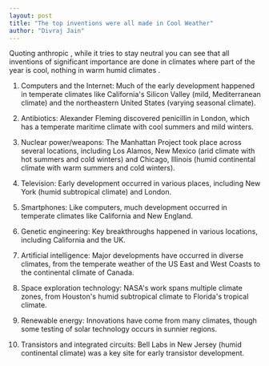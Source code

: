 ```yaml
---
layout: post
title: "The top inventions were all made in Cool Weather"
author: "Divraj Jain"
---
```


Quoting anthropic , while it tries to stay neutral you can see that all inventions of significant importance are done in climates where part of the year is cool, nothing in warm humid climates . 

1. Computers and the Internet: Much of the early development happened in temperate climates like California's Silicon Valley (mild, Mediterranean climate) and the northeastern United States (varying seasonal climate).

2. Antibiotics: Alexander Fleming discovered penicillin in London, which has a temperate maritime climate with cool summers and mild winters.

3. Nuclear power/weapons: The Manhattan Project took place across several locations, including Los Alamos, New Mexico (arid climate with hot summers and cold winters) and Chicago, Illinois (humid continental climate with warm summers and cold winters).

4. Television: Early development occurred in various places, including New York (humid subtropical climate) and London.

5. Smartphones: Like computers, much development occurred in temperate climates like California and New England.

6. Genetic engineering: Key breakthroughs happened in various locations, including California and the UK.

7. Artificial intelligence: Major developments have occurred in diverse climates, from the temperate weather of the US East and West Coasts to the continental climate of Canada.

8. Space exploration technology: NASA's work spans multiple climate zones, from Houston's humid subtropical climate to Florida's tropical climate.

9. Renewable energy: Innovations have come from many climates, though some testing of solar technology occurs in sunnier regions.

10. Transistors and integrated circuits: Bell Labs in New Jersey (humid continental climate) was a key site for early transistor development. 

